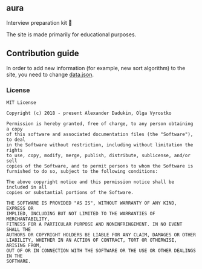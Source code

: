 ## aura
Interview preparation kit 🥳

The site is made primarily for educational purposes.

## Contribution guide

In order to add new information (for example, new sort algorithm) to the site, you need to change [data.json](https://github.com/st235/aura/blob/master/src/js/data/data.json).

### License 

```
MIT License

Copyright (c) 2018 - present Alexander Dadukin, Olga Vyrostko

Permission is hereby granted, free of charge, to any person obtaining a copy
of this software and associated documentation files (the "Software"), to deal
in the Software without restriction, including without limitation the rights
to use, copy, modify, merge, publish, distribute, sublicense, and/or sell
copies of the Software, and to permit persons to whom the Software is
furnished to do so, subject to the following conditions:

The above copyright notice and this permission notice shall be included in all
copies or substantial portions of the Software.

THE SOFTWARE IS PROVIDED "AS IS", WITHOUT WARRANTY OF ANY KIND, EXPRESS OR
IMPLIED, INCLUDING BUT NOT LIMITED TO THE WARRANTIES OF MERCHANTABILITY,
FITNESS FOR A PARTICULAR PURPOSE AND NONINFRINGEMENT. IN NO EVENT SHALL THE
AUTHORS OR COPYRIGHT HOLDERS BE LIABLE FOR ANY CLAIM, DAMAGES OR OTHER
LIABILITY, WHETHER IN AN ACTION OF CONTRACT, TORT OR OTHERWISE, ARISING FROM,
OUT OF OR IN CONNECTION WITH THE SOFTWARE OR THE USE OR OTHER DEALINGS IN THE
SOFTWARE.
```
